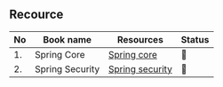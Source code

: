 ## Recource

|No|Book name|Resources|Status|
|--|---------|---------|------|
|1.|Spring Core|[Spring core](https://github.com/Urunov/Interview-Preparation-WAY/tree/master/Books/Spring/SpringCore)|📘|
|2.|Spring Security|[Spring security](https://github.com/Urunov/Interview-Preparation-WAY/tree/master/Books/Spring/SpringSecurity)|📘|
